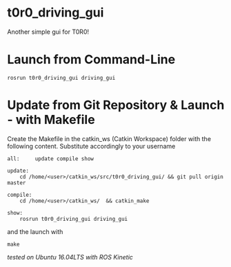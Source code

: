 # t0r0_driving_gui

Another simple gui for T0R0!


# Launch from Command-Line
```
rosrun t0r0_driving_gui driving_gui
```

# Update from Git Repository & Launch - with Makefile


Create the Makefile in the catkin_ws (Catkin Workspace) folder with the following content. Substitute <user> accordingly to your username
```
all:	 update	compile	show

update:
	cd /home/<user>/catkin_ws/src/t0r0_driving_gui/ && git pull origin master

compile:
	cd /home/<user>/catkin_ws/	&& catkin_make

show:
	rosrun t0r0_driving_gui driving_gui
```

 and the launch with
```
make
```

*tested on Ubuntu 16.04LTS with ROS Kinetic*
